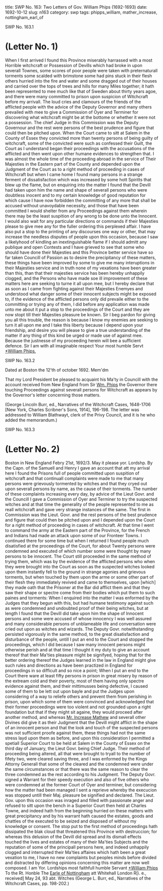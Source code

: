 title: SWP No. 163: Two Letters of Gov. William Phips (1692-1693)
date: 1692-10-12
slug: n163
category: swp
tags: phipps_william, mather_increase, nottingham_earl_of




<div markdown class="doc" id="n163.1">

<div class="doc_id">SWP No. 163.1</div>


# (Letter No. 1) 

When I first arrived I found this Province miserably harrassed with a most Horrible witchcraft or Possession of Devills which had broke in upon severall Townes, some scores of poor people were taken with preternaturall torments some scalded with brimstone some had pins stuck in their flesh others hurried into the fire and water and some dragged out of their houses and carried over the tops of trees and hills for many Miles together; it hath been represented to mee much like that of Sweden about thirty years agoe, and there were many committed to prison upon suspicion of Witchcraft before my arrivall. The loud cries and clamours of the friends of the afflicted people with the advice of the Deputy Governor and many others prevailed with mee to give a Commission of Oyer and Terminer for discovering what witchcraft might be at the bottome or whether it were not a possession. The chief Judge in this Commission was the Deputy Governour and the rest were persons of the best prudence and figure that could then be pitched upon. When the Court came to sitt at Salem in the County of Essex they convicted more than twenty persons of being guilty of witchcraft, some of the convicted were such as confessed their Guilt, the Court as I understand began their proceedings with the accusations of the afflicted and then went upon other humane evidences to strengthen that. I was almost the whole time of the proceeding abroad in the service of Their Majesties in the Eastern part of the County and depended upon the Judgment of the Court as to a right method of proceeding in cases of Witchcraft but when I came home I found many persons in a strange ferment of dissatisfaction which was increased by some hott Spiritts that blew up the flame, but on enquiring into the matter I found that the  Devill had taken upon him the name and shape of severall persons who were doubtless inocent and to my certain knowledge of good reputation for which cause I have now forbidden the committing of any more that shall be accused without unavoydable necessity, and those that have been committed I would shelter from any Proceedings against them wherein there may be the least suspition of any wrong to be done unto the Innocent. I would also wait for any particular directions or commands if their Majesties please to give mee any for the fuller ordering this perplexed affair. I have also put a stop to the printing of any discourses one way or other, that may increase the needless disputes of people upon this occasion, because I saw a likelyhood of kindling an inextinguishable flame if I should admitt any publique and open Contests and I have grieved to see that some who should have done their Majesties and this Province better service have so far taken Councill of Passion as to desire the precipitancy of these matters, these things have been improved by some to give me many interuptions in their Majesties service and in truth none of my vexations have been greater than this, than that their majesties service has been hereby unhappily clogged, and the Persons who have made soe ill improvement of these matters here are seeking to turne it all upon mee, but I hereby declare that as soon as I came from fighting against their Majesties Enemyes and understood what danger some of their innocent subjects might be exposed to, if the evidence of the afflicted persons only did prevaile either to the committing or trying any of them, I did before any application was made unto me about it put a stop to the proceedings of the Court and they are now stopt till their Majesties pleasure be known. Sir I beg pardon for giving you all this trouble, the reason is because I know my enemies are seeking to turn it all upon me and I take this liberty because I depend upon your friendship, and desire you will please to give a true understanding of the matter if any thing of this kind be urged or made use of against mee. Because the justnesse of my proceeding herein will bee a sufficient defence. Sir
I am with all imaginable respect Your most humble Servt  [*William Phips.](/tag/phipps_william.html)   

</div>



<div markdown class="doc" id="n163.2">

<div class="doc_id">SWP No. 163.2</div>

Dated at Boston  the 12'th of october 1692. 
Mem'dm 

That my Lord President be pleased to acquaint his Ma'ty in Councill with the account received from New England from Sir [Wm. Phips](/tag/phipps_william.html) the Governor there touching Proceedings against severall persons for Witchcraft as appears by the Governor's letter concerning those matters.

(George Lincoln Burr, ed., Narratives of the Witchcraft Cases, 1648-1706  [New York, Charles Scribner's Sons, 1914], 196-198. The letter was addressed to William Blathwayt, clerk of the Privy Council, and it is he who added the memorandum.)


</div>



<div markdown class="doc" id="n163.3">

<div class="doc_id">SWP No. 163.3</div>


# (Letter No. 2) 
Boston in New England  Febry 21st, 1692/3.  May it please yor. Lordshp. 
By the Capn. of the Samuell and Henry I gave an account that att my arrival here I found the Prisons full of people committed upon suspition of witchcraft and that continuall complaints were made to me that many persons were grievously tormented by witches and that they cryed out upon severall persons by name, as the cause of their torments. The number of these complaints increasing every day, by advice of the Lieut Govr. and the Councill I gave a Commission of Oyer and Terminer to try the suspected witches and at that time the generality of the people represented to me as reall witchcraft and gave very strange instances of the same. The first in Commission was the Lieut. Govr. and the rest persons of the best prudence and figure that could then be pitched upon and I depended upon the Court for a right method of proceeding in cases of witchcraft. At that time I went to command the army at the Eastern part of the Province, for the French and Indians had made an attack upon some of our Fronteer Towns. I continued there for some time but when I returned I  found people much disatisfied at the proceedings of the Court, for about Twenty persons were condemned and executed of which number some were thought by many persons to be innocent. The Court still proceeded in the same method of trying them, which was by the evidence of the afflicted persons who when they were brought into the Court as soon as the suspected witches looked upon them instantly fell to the ground in strange agonies and grievous torments, but when touched by them upon the arme or some other part of their flesh they immediately revived and came to themselves, upon [which] they made oath that the Prisoner at the Bar did afflict them and that they saw their shape or spectre come from their bodies which put them to such paines and torments: When I enquired into the matter I was enformed by the Judges that they begun with this, but had humane testimony against such as were condemned and undoubted proof of their being witches, but at length I found that the Devill did take upon him the shape of Innocent persons and some were accused of whose innocency I was well assured and many considerable persons of unblameable life and conversation were cried out upon as witches and wizards. The Deputy Govr. notwithstanding persisted vigorously in the same method, to the great disatisfaction and disturbance of the people, untill I put an end to the Court and stopped the proceedings, which I did because I saw many innocent persons might otherwise perish and at that time I thought it my duty to give an account thereof that their Ma'ties pleasure might be signifyed, hoping that for the better ordering thereof the Judges learned in the law in England might give such rules and directions as have been practized in England for proceedings in so difficult and so nice a point; When I put an end to the Court there ware at least fifty persons in prison in great misery by reason of the extream cold and their poverty, most of them having only spectre evidence against them, and their mittimusses being defective, I caused some of them to be lett out upon bayle and put the Judges upon considering of a way to reliefe others and prevent them from perishing in prison, upon which some of them were convinced and acknowledged that their former proceedings were too violent and not grounded upon a right foundation but that if they might sit againe, they would proceed after another method, and whereas [Mr. Increase Mathew](/tag/mather_increase.html) and severall other Divines did give it as their Judgment that the Devill might afflict in the shape of an innocent person and that the look and touch of the suspected persons was not sufficient proofe against them, these things had not the same stress layd upon them as before, and upon  this consideration I permitted a spetiall Superior Court to be held at Salem in the County of Essex on the third day of January, the Lieut Govr. being Chief Judge. Their method of proceeding being altered, all that were brought to tryall to the number of fifety two, were cleared saving three, and I was enformed by the Kings Attorny Generall that some of the cleared and the condemned were under the same circumstances or that there was the same reason to clear the three condemned as the rest according to his Judgment. The Deputy Govr. signed a Warrant for their speedy execution and also of five others who were condemned at the former Court of Oyer and terminer, but considering how the matter had been managed I sent a reprieve whereby the execucion was stopped untill their Maj. pleasure be signified and declared. The Lieut. Gov. upon this occasion was inraged and filled with passionate anger and refused to sitt upon the bench in a Superior Court then held at Charles Towne, and indeed hath from the beginning hurried on these matters with great precipitancy and by his warrant hath caused the estates, goods and chattles of the executed to be seized and disposed of without my knowledge or consent. The stop put to the first method of proceedings hath dissipated the blak cloud that threatened this Province with destruccion; for whereas this delusion of the Devill did spread and its dismall effects touched the lives and estates of many of their Ma'ties Subjects and the reputation of some of the principall persons here, and indeed unhappily clogged and interrupted their Ma'ties affaires which hath been a great vexation to me, I have no new complaints but peoples minds before divided and distracted by differing opinions concerning this matter are now well composed.
I am Yor. Lordships most faithfull humble Servant  [*William Phips](/tag/phipps_william.html) To the Rt. Honble  The [Earle of Nottingham](/tag/nottingham_earl_of.html) att Whitehall London R[i. e., received] May 24, 93 abt. Witches (George L. Burr, ed., Narratives of the Witchcraft Cases,  pp. 198-202.)

</div>

